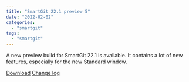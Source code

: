 ```yaml
---
title: "SmartGit 22.1 preview 5"
date: "2022-02-02"
categories: 
  - "smartgit"
tags: 
  - "smartgit"
---
```


A new preview build for SmartGit 22.1 is available. It contains a lot of new features, especially for the new Standard window.

[Download](http://www.syntevo.com/smartgit/preview) [Change log](http://www.syntevo.com/smartgit/changelog-eap.txt)

